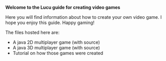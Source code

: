 **Welcome to the Lucu guide for creating video games**

Here you will find information about how to create your own video game. I hope you enjoy this guide. Happy gaming!

The files hosted here are:
  * A java 2D multiplayer game (with source)
  * A java 3D multiplayer game (with source)
  * Tutorial on how those games were created